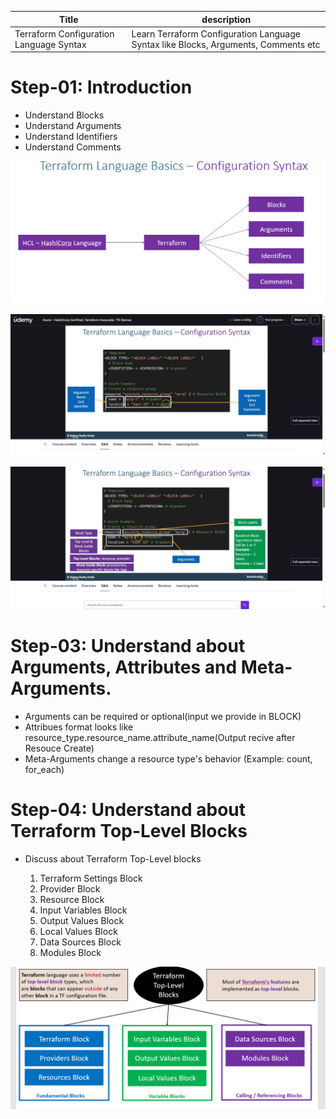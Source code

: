 | Title | description |
|-------|-------------|
|Terraform Configuration Language Syntax|Learn Terraform Configuration Language Syntax like Blocks, Arguments, Comments etc|

# Step-01: Introduction

- Understand Blocks
- Understand Arguments
- Understand Identifiers
- Understand Comments

![tfimageflow](./image/imageflow.png)

![tfimagebasics1](./image/tfimagebasics1.png)

![tfimagebasics2](./image/tfimagebasics2.png)

# Step-03: Understand about Arguments, Attributes and Meta-Arguments.

- Arguments can be required or optional(input we provide in BLOCK)
- Attribues format looks like resource_type.resource_name.attribute_name(Output recive  after Resouce Create)
- Meta-Arguments change a resource type's behavior (Example: count, for_each)

# Step-04: Understand about Terraform Top-Level Blocks

- Discuss about Terraform Top-Level blocks

  1.  Terraform Settings Block
  2.  Provider Block
  3.   Resource Block
  4.   Input Variables Block
  5.  Output Values Block
  6.   Local Values Block
  7.  Data Sources Block
  8.   Modules Block

![tftoplevelblocks](./image/tftopleve.png)
